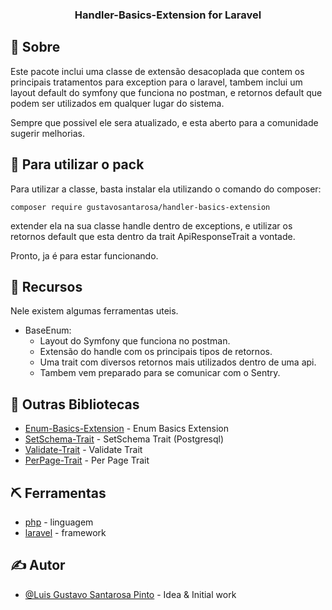 <h3 align="center">Handler-Basics-Extension for Laravel</h3>

## 🧐 Sobre <a name = "about"></a>

Este pacote inclui uma classe de extensão desacoplada que contem os principais tratamentos para exception para o laravel,
tambem inclui um layout default do symfony que funciona no postman, e retornos default que podem ser utilizados em qualquer lugar do sistema.

Sempre que possivel ele sera atualizado, e esta aberto para a comunidade sugerir melhorias.

## 🏁 Para utilizar o pack

Para utilizar a classe, basta instalar ela utilizando o comando do composer:

```
composer require gustavosantarosa/handler-basics-extension
```

extender ela na sua classe handle dentro de exceptions, e utilizar os retornos default que esta dentro da trait ApiResponseTrait a vontade.

Pronto, ja é para estar funcionando.

## 🎈 Recursos

Nele existem algumas ferramentas uteis.

- BaseEnum:
  - Layout do Symfony que funciona no postman.
  - Extensão do handle com os principais tipos de retornos.
  - Uma trait com diversos retornos mais utilizados dentro de uma api.
  - Tambem vem preparado para se comunicar com o Sentry.

## 🧐 Outras Bibliotecas

- [Enum-Basics-Extension](https://packagist.org/packages/gustavosantarosa/enum-basics-extension) - Enum Basics Extension
- [SetSchema-Trait](https://packagist.org/packages/gustavosantarosa/setschema-trait-postgresql) - SetSchema Trait (Postgresql)
- [Validate-Trait](https://packagist.org/packages/gustavosantarosa/validate-trait) - Validate Trait
- [PerPage-Trait](https://packagist.org/packages/gustavosantarosa/perpage-trait) - Per Page Trait

## ⛏️ Ferramentas

- [php](https://www.php.net/) - linguagem
- [laravel](https://laravel.com/) - framework

## ✍️ Autor

- [@Luis Gustavo Santarosa Pinto](https://github.com/GustavoSantarosa) - Idea & Initial work
